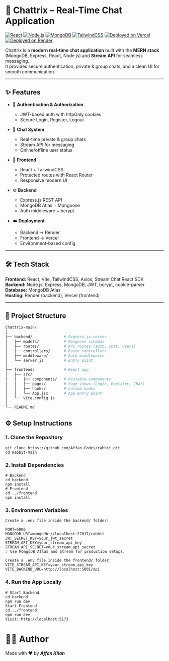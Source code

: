 # 🚀 Chattrix – Real-Time Chat Application

[![React](https://img.shields.io/badge/Frontend-React-blue?logo=react)](https://reactjs.org/)
[![Node.js](https://img.shields.io/badge/Backend-Node.js-green?logo=node.js)](https://nodejs.org/)
[![MongoDB](https://img.shields.io/badge/Database-MongoDB-brightgreen?logo=mongodb)](https://www.mongodb.com/)
[![TailwindCSS](https://img.shields.io/badge/UI-TailwindCSS-38B2AC?logo=tailwind-css)](https://tailwindcss.com/)
[![Deployed on Vercel](https://img.shields.io/badge/Frontend-Vercel-black?logo=vercel)](https://vercel.com/)
[![Deployed on Render](https://img.shields.io/badge/Backend-Render-3f3f3f?logo=render)](https://render.com/)

Chattrix is a **modern real-time chat application** built with the **MERN stack** (MongoDB, Express, React, Node.js) and **Stream API** for seamless messaging.  
It provides secure authentication, private & group chats, and a clean UI for smooth communication.

---

## ✨ Features

- 🔐 **Authentication & Authorization**

  - JWT-based auth with httpOnly cookies
  - Secure Login, Register, Logout

- 💬 **Chat System**

  - Real-time private & group chats
  - Stream API for messaging
  - Online/offline user status

- 🎨 **Frontend**

  - React + TailwindCSS
  - Protected routes with React Router
  - Responsive modern UI

- ⚙️ **Backend**

  - Express.js REST API
  - MongoDB Atlas + Mongoose
  - Auth middleware + bcrypt

- ☁️ **Deployment**
  - Backend → Render
  - Frontend → Vercel
  - Environment-based config

---

## 🛠 Tech Stack

**Frontend:** React, Vite, TailwindCSS, Axios, Stream Chat React SDK  
**Backend:** Node.js, Express, MongoDB, JWT, bcrypt, cookie-parser  
**Database:** MongoDB Atlas  
**Hosting:** Render (backend), Vercel (frontend)

---

## 📂 Project Structure

```bash
Chattrix-main/
│
├── backend/              # Express.js server
│   ├── models/           # Mongoose schemas
│   ├── routes/           # API routes (auth, chat, users)
│   ├── controllers/      # Route controllers
│   ├── middleware/       # Auth middlewares
│   └── server.js         # Entry point
│
├── frontend/             # React app
│   ├── src/
│   │   ├── components/   # Reusable components
│   │   ├── pages/        # Page views (Login, Register, Chat)
│   │   ├── hooks/        # Custom hooks
│   │   └── App.jsx       # App entry point
│   └── vite.config.js
│
└── README.md
```

## ⚙️ Setup Instructions

### 1. Clone the Repository

```
git clone https://github.com/Affan-Codes/rabbit.git
cd Rabbit-main
```

### 2. Install Dependencies

```
# Backend
cd backend
npm install
# Frontend
cd ../frontend
npm install
```

### 3. Environment Variables

```
Create a .env file inside the backend/ folder:

PORT=5000
MONGODB_URI=mongodb://localhost:27017/rabbit
JWT_SECRET_KEY=your_jwt_secret
STREAM_API_KEY=your_stream_api_key
STREAM_API_SECRET=your_stream_api_secret
💡 Use MongoDB Atlas and Stream for production setups.

Create a .env file inside the frontend/ folder:
VITE_STREAM_API_KEY=your_stream_api_key
VITE_BACKEND_URL=http://localhost:5001/api
```

### 4. Run the App Locally

```
# Start Backend
cd backend
npm run dev
Start Frontend
cd ../frontend
npm run dev
Visit: http://localhost:5173
```

# 👨‍💻 Author

Made with ❤️ by **_Affan Khan_**
